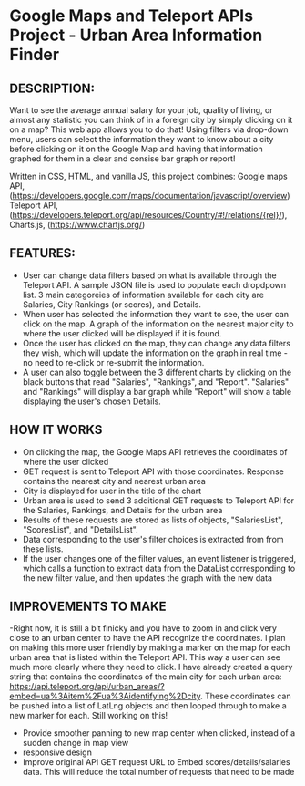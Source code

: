 # Google Maps and Teleport APIs Project - Urban Area Information Finder 

## DESCRIPTION: 
Want to see the average annual salary for your job, quality of living, or almost any statistic you can think of in a foreign city by simply clicking on it on a map? This web app allows you to do that! Using filters via drop-down menu, users can select the information they want to know about a city before clicking on it on the Google Map and having that information graphed for them in a clear and consise bar graph or report!

Written in CSS, HTML, and vanilla JS, this project combines: 
Google maps API, (https://developers.google.com/maps/documentation/javascript/overview)
Teleport API, (https://developers.teleport.org/api/resources/Country/#!/relations/{rel}/), 
Charts.js, (https://www.chartjs.org/)

## FEATURES:
- User can change data filters based on what is available through the Teleport API. A sample JSON file is used to populate each dropdpown list. 3 main categoreies of information available for each city are Salaries, City Rankings (or scores), and Details.
- When user has selected the information they want to see, the user can click on the map. A graph of the information on the nearest major city to where the user clicked will be displayed if it is found.
- Once the user has clicked on the map, they can change any data filters they wish, which will update the information on the graph in real time - no need to re-click or re-submit the information.
- A user can also toggle between the 3 different charts by clicking on the black buttons that read "Salaries", "Rankings", and "Report". "Salaries" and "Rankings" will display a bar graph while "Report" will show a table displaying the user's chosen Details.

## HOW IT WORKS
- On clicking the map, the Google Maps API retrieves the coordinates of where the user clicked
- GET request is sent to Teleport API with those coordinates. Response contains the nearest city and nearest urban area
- City is displayed for user in the title of the chart
- Urban area is used to send 3 additional GET requests to Teleport API for the Salaries, Rankings, and Details for the urban area
- Results of these requests are stored as lists of objects, "SalariesList", "ScoresList", and "DetailsList".
- Data corresponding to the user's filter choices is extracted from from these lists.
- If the user changes one of the filter values, an event listener is triggered, which calls a function to extract data from the DataList corresponding to the new filter value, and then updates the graph with the new data

## IMPROVEMENTS TO MAKE
-Right now, it is still a bit finicky and you have to zoom in and click very close to an urban center to have the API recognize the coordinates. I plan on making this more user friendly by making a marker on the map for each urban area that is listed within the Teleport API. This way a user can see much more clearly where they need to click. I have already created a query string that contains the coordinates of the main city for each urban area: https://api.teleport.org/api/urban_areas/?embed=ua%3Aitem%2Fua%3Aidentifying%2Dcity. These coordinates can be pushed into a list of LatLng objects and then looped through to make a new marker for each. Still working on this! 
- Provide smoother panning to new map center when clicked, instead of a sudden change in map view
- responsive design
- Improve original API GET request URL to Embed scores/details/salaries data. This will reduce the total number of requests that need to be made

